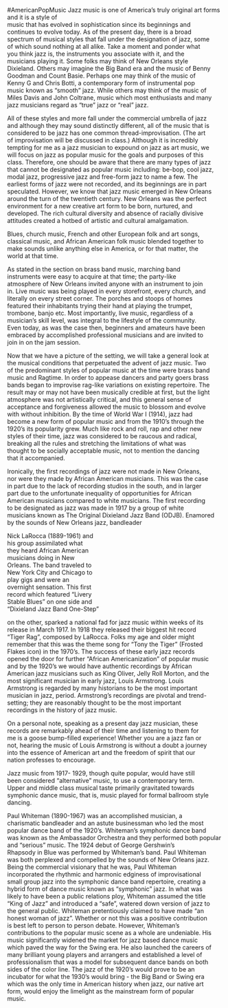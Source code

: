 #AmericanPopMusic 
Jazz music is one of America’s truly original art forms and it is a style of  
music that has evolved in sophistication since its beginnings and  
continues to evolve today. As of the present day, there is a broad  
spectrum of musical styles that fall under the designation of jazz, some  
of which sound nothing at all alike. Take a moment and ponder what  
you think jazz is, the instruments you associate with it, and the  
musicians playing it. Some folks may think of New Orleans style  
Dixieland. Others may imagine the Big Band era and the music of Benny  
Goodman and Count Basie. Perhaps one may think of the music of  
Kenny G and Chris Botti, a contemporary form of instrumental pop  
music known as “smooth” jazz. While others may think of the music of  
Miles Davis and John Coltrane, music which most enthusiasts and many  
jazz musicians regard as “true” jazz or “real” jazz.  

All of these styles and more fall under the commercial umbrella of jazz  
and although they may sound distinctly different, all of the music that is  
considered to be jazz has one common thread-improvisation. (The art  
of improvisation will be discussed in class.) Although it is incredibly  
tempting for me as a jazz musician to expound on jazz as art music, we  
will focus on jazz as popular music for the goals and purposes of this  
class. Therefore, one should be aware that there are many types of jazz  
that cannot be designated as popular music including: be-bop, cool jazz,  
modal jazz, progressive jazz and free-form jazz to name a few. The  
earliest forms of jazz were not recorded, and its beginnings are in part  
speculated. However, we know that jazz music emerged in New Orleans  
around the turn of the twentieth century. New Orleans was the perfect  
environment for a new creative art form to be born, nurtured, and  
developed. The rich cultural diversity and absence of racially divisive  
attitudes created a hotbed of artistic and cultural amalgamation.

Blues, church music, French and other European folk and art songs,  
classical music, and African American folk music blended together to  
make sounds unlike anything else in America, or for that matter, the  
world at that time.  

As stated in the section on brass band music, marching band  
instruments were easy to acquire at that time; the party-like  
atmosphere of New Orleans invited anyone with an instrument to join  
in. Live music was being played in every storefront, every church, and  
literally on every street corner. The porches and stoops of homes  
featured their inhabitants trying their hand at playing the trumpet,  
trombone, banjo etc. Most importantly, live music, regardless of a  
musician’s skill level, was integral to the lifestyle of the community.  
Even today, as was the case then, beginners and amateurs have been  
embraced by accomplished professional musicians and are invited to  
join in on the jam session.  

Now that we have a picture of the setting, we will take a general look at  
the musical conditions that perpetuated the advent of jazz music. Two  
of the predominant styles of popular music at the time were brass band  
music and Ragtime. In order to appease dancers and party goers brass  
bands began to improvise rag-like variations on existing repertoire. The  
result may or may not have been musically credible at first, but the light  
atmosphere was not artistically critical, and this general sense of  
acceptance and forgiveness allowed the music to blossom and evolve  
with without inhibition. By the time of World War I (1914), jazz had  
become a new form of popular music and from the 1910’s through the  
1920’s its popularity grew. Much like rock and roll, rap and other new  
styles of their time, jazz was considered to be raucous and radical,  
breaking all the rules and stretching the limitations of what was  
thought to be socially acceptable music, not to mention the dancing  
that it accompanied.

Ironically, the first recordings of jazz were not made in New Orleans,  
nor were they made by African American musicians. This was the case  
in part due to the lack of recording studios in the south, and in larger  
part due to the unfortunate inequality of opportunities for African  
American musicians compared to white musicians. The first recording  
to be designated as jazz was made in 1917 by a group of white  
musicians known as The Original Dixieland Jazz Band (ODJB). Enamored  
by the sounds of New Orleans jazz, bandleader

Nick LaRocca (1889-1961) and  
his group assimilated what  
they heard African American  
musicians doing in New  
Orleans. The band traveled to  
New York City and Chicago to  
play gigs and were an  
overnight sensation. This first  
record which featured “Livery  
Stable Blues” on one side and  
“Dixieland Jazz Band One-Step”

on the other, sparked a national fad for jazz music within weeks of its  
release in March 1917. In 1918 they released their biggest hit record  
“Tiger Rag”, composed by LaRocca. Folks my age and older might  
remember that this was the theme song for “Tony the Tiger” (Frosted  
Flakes icon) in the 1970’s. The success of these early jazz records  
opened the door for further “African Americanization” of popular music  
and by the 1920’s we would have authentic recordings by African  
American jazz musicians such as King Oliver, Jelly Roll Morton, and the  
most significant musician in early jazz, Louis Armstrong. Louis  
Armstrong is regarded by many historians to be the most important  
musician in jazz, period. Armstrong’s recordings are pivotal and 
trend-setting; they are reasonably thought to be the most important  
recordings in the history of jazz music.  

On a personal note, speaking as a present day jazz musician, these  
records are remarkably ahead of their time and listening to them for  
me is a goose bump-filled experience! Whether you are a jazz fan or  
not, hearing the music of Louis Armstrong is without a doubt a journey  
into the essence of American art and the freedom of spirit that our  
nation professes to encourage.

Jazz music from 1917- 1929, though quite popular, would have still  
been considered “alternative” music, to use a contemporary term.  
Upper and middle class musical taste primarily gravitated towards  
symphonic dance music, that is, music played for formal ballroom style  
dancing.  

Paul Whiteman (1890-1967) was an accomplished musician, a  
charismatic bandleader and an astute businessman who led the most  
popular dance band of the 1920’s. Whiteman’s symphonic dance band  
was known as the Ambassador Orchestra and they performed both
popular and “serious” music. The 1924 debut of George Gershwin’s  
Rhapsody in Blue was performed by Whiteman’s band. Paul Whiteman  
was both perplexed and compelled by the sounds of New Orleans jazz.  
Being the commercial visionary that he was, Paul Whiteman  
incorporated the rhythmic and harmonic edginess of improvisational  
small group jazz into the symphonic dance band repertoire, creating a  
hybrid form of dance music known as “symphonic” jazz. In what was  
likely to have been a public relations ploy, Whiteman assumed the title  
“King of Jazz” and introduced a “safe”, watered down version of jazz to  
the general public. Whiteman pretentiously claimed to have made “an  
honest woman of jazz”. Whether or not this was a positive contribution  
is best left to person to person debate. However, Whiteman’s  
contributions to the popular music scene as a whole are undeniable. His  
music significantly widened the market for jazz based dance music  
which paved the way for the Swing era. He also launched the careers of  
many brilliant young players and arrangers and established a level of  
professionalism that was a model for subsequent dance bands on both  
sides of the color line. The jazz of the 1920’s would prove to be an  
incubator for what the 1930’s would bring - the Big Band or Swing era  
which was the only time in American history when jazz, our native art  
form, would enjoy the limelight as the mainstream form of popular  
music.